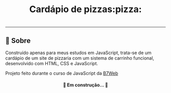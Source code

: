 <h1 align = "center">Cardápio de pizzas:pizza:<h1>
  
<hr>  
  
## :scroll: Sobre
  
Construído apenas para meus estudos em JavaScript, trata-se de um cardápio de um site de pizzaria com um sistema de carrinho funcional, desenvolvido com HTML, CSS e JavaScript.
 
Projeto feito durante o curso de JavaScript da [B7Web](https://alunos.b7web.com.br/)
 
<h4 align="center"> 🚧  Em construção...  🚧 </h4>


